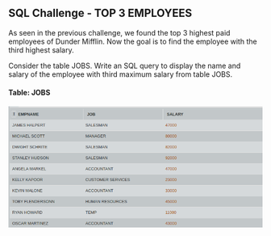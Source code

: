 ## SQL Challenge - TOP 3 EMPLOYEES

As seen in the previous challenge, we found the top 3 highest paid employees of Dunder Mifflin. Now the goal is to find the employee with the third highest salary.

Consider the table JOBS. Write an SQL query to display the name and salary of the employee with third maximum salary from table JOBS.

#### Table: JOBS

![Test Image1](ss.png)
